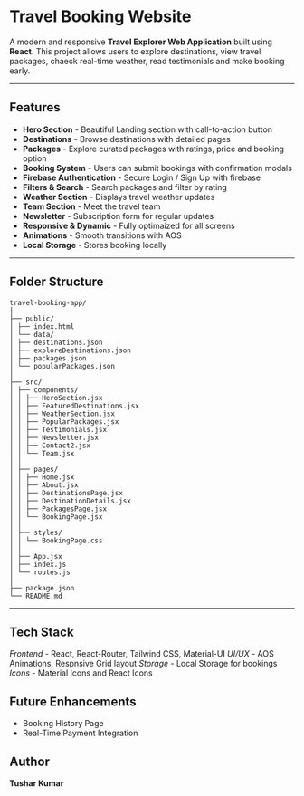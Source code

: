 # Travel Booking Website

A modern and responsive **Travel Explorer Web Application** built using **React**.
This project allows users to explore destinations, view travel packages, chaeck real-time weather, read testimonials and make booking early.

---

## Features

- **Hero Section** - Beautiful Landing section with call-to-action button
- **Destinations** - Browse destinations with detailed pages
- **Packages** - Explore curated packages with ratings, price and booking option
- **Booking System** - Users can submit bookings with confirmation modals
- **Firebase Authentication** - Secure Login / Sign Up with firebase
- **Filters & Search** - Search packages and filter by rating
- **Weather Section** - Displays travel weather updates
- **Team Section** - Meet the travel team
- **Newsletter** - Subscription form for regular updates
- **Responsive & Dynamic** - Fully optimaized for all screens
- **Animations** - Smooth transitions with AOS
- **Local Storage** - Stores booking locally

---

## Folder Structure

```
travel-booking-app/
│
├── public/
│ ├── index.html
│ └── data/
│ ├── destinations.json
│ ├── exploreDestinations.json
│ ├── packages.json
│ └── popularPackages.json
│
├── src/
│ ├── components/
│ │ ├── HeroSection.jsx
│ │ ├── FeaturedDestinations.jsx
│ │ ├── WeatherSection.jsx
│ │ ├── PopularPackages.jsx
│ │ ├── Testimonials.jsx
│ │ ├── Newsletter.jsx
│ │ ├── Contact2.jsx
│ │ └── Team.jsx
│ │
│ ├── pages/
│ │ ├── Home.jsx
│ │ ├── About.jsx
│ │ ├── DestinationsPage.jsx
│ │ ├── DestinationDetails.jsx
│ │ ├── PackagesPage.jsx
│ │ └── BookingPage.jsx
│ │
│ ├── styles/
│ │ └── BookingPage.css
│ │
│ ├── App.jsx
│ ├── index.js
│ └── routes.js
│
├── package.json
└── README.md
```

---

## Tech Stack

*Frontend* - React, React-Router, Tailwind CSS, Material-UI
*UI/UX* - AOS Animations, Respnsive Grid layout
*Storage* - Local Storage for bookings
*Icons* - Material Icons and React Icons

## Future Enhancements

- Booking History Page
- Real-Time Payment Integration


## Author

**Tushar Kumar**